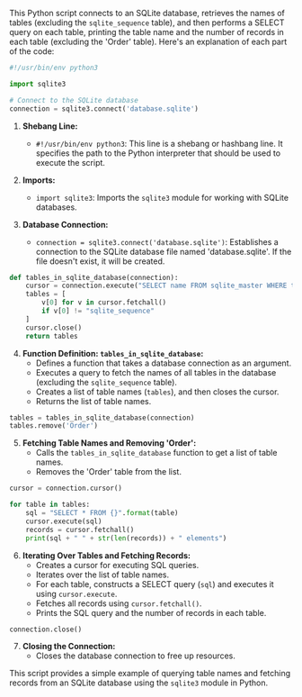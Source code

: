 This Python script connects to an SQLite database, retrieves the names of tables (excluding the `sqlite_sequence` table), and then performs a SELECT query on each table, printing the table name and the number of records in each table (excluding the 'Order' table). Here's an explanation of each part of the code:

```python
#!/usr/bin/env python3

import sqlite3

# Connect to the SQLite database
connection = sqlite3.connect('database.sqlite')
```

1. **Shebang Line:**
   - `#!/usr/bin/env python3`: This line is a shebang or hashbang line. It specifies the path to the Python interpreter that should be used to execute the script.

2. **Imports:**
   - `import sqlite3`: Imports the `sqlite3` module for working with SQLite databases.

3. **Database Connection:**
   - `connection = sqlite3.connect('database.sqlite')`: Establishes a connection to the SQLite database file named 'database.sqlite'. If the file doesn't exist, it will be created.

```python
def tables_in_sqlite_database(connection):
    cursor = connection.execute("SELECT name FROM sqlite_master WHERE type='table';")
    tables = [
        v[0] for v in cursor.fetchall()
        if v[0] != "sqlite_sequence"
    ]
    cursor.close()
    return tables
```

4. **Function Definition: `tables_in_sqlite_database`:**
   - Defines a function that takes a database connection as an argument.
   - Executes a query to fetch the names of all tables in the database (excluding the `sqlite_sequence` table).
   - Creates a list of table names (`tables`), and then closes the cursor.
   - Returns the list of table names.

```python
tables = tables_in_sqlite_database(connection)
tables.remove('Order')
```

5. **Fetching Table Names and Removing 'Order':**
   - Calls the `tables_in_sqlite_database` function to get a list of table names.
   - Removes the 'Order' table from the list.

```python
cursor = connection.cursor()

for table in tables:
    sql = "SELECT * FROM {}".format(table)
    cursor.execute(sql)
    records = cursor.fetchall()
    print(sql + " " + str(len(records)) + " elements")
```

6. **Iterating Over Tables and Fetching Records:**
   - Creates a cursor for executing SQL queries.
   - Iterates over the list of table names.
   - For each table, constructs a SELECT query (`sql`) and executes it using `cursor.execute`.
   - Fetches all records using `cursor.fetchall()`.
   - Prints the SQL query and the number of records in each table.

```python
connection.close()
```

7. **Closing the Connection:**
   - Closes the database connection to free up resources.

This script provides a simple example of querying table names and fetching records from an SQLite database using the `sqlite3` module in Python.
